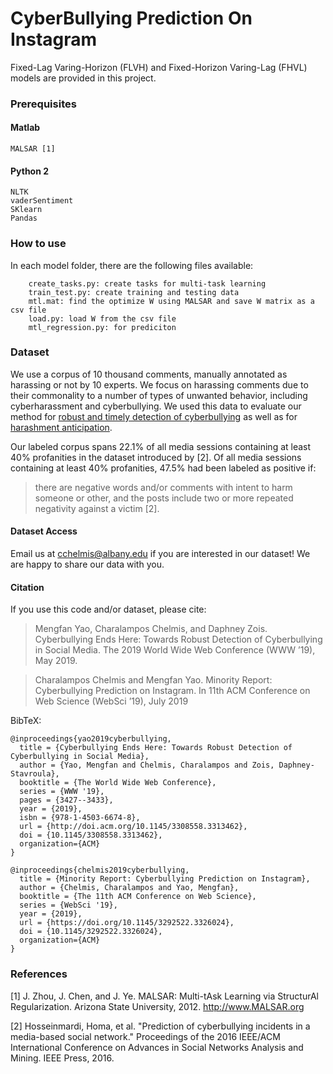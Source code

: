 # CyberBullying Prediction On Instagram
Fixed-Lag Varing-Horizon (FLVH) and Fixed-Horizon Varing-Lag (FHVL) models are provided in this project. 

### Prerequisites
#### Matlab
```
MALSAR [1]
```
#### Python 2
```
NLTK
vaderSentiment
SKlearn
Pandas
```

### How to use
In each model folder, there are the following files available:
``` raw_text_labeled.csv: a sample labeled dataset
    create_tasks.py: create tasks for multi-task learning
    train_test.py: create training and testing data
    mtl.mat: find the optimize W using MALSAR and save W matrix as a csv file
    load.py: load W from the csv file
    mtl_regression.py: for prediciton  
```

### Dataset
We use a corpus of 10 thousand comments, manually annotated as harassing or not by 10 experts. We focus on harassing comments due to their commonality to a number of types of unwanted behavior, including cyberharassment and cyberbullying. We used this data to evaluate our method for [robust and timely detection of cyberbullying](https://dl.acm.org/citation.cfm?id=3313462) as well as for [harashment anticipation](https://doi.org/10.1145/3292522.3326024).

Our labeled corpus spans 22.1% of all media sessions containing at least 40% profanities in the dataset introduced by [2]. Of all media sessions containing at least 40% profanities, 47.5% had been labeled as positive if:
> there are negative words and/or comments with intent to harm someone or other, and the posts include two or more repeated negativity against a victim [2].

#### Dataset Access
Email us at cchelmis@albany.edu if you are interested in our dataset! We are happy to share our data with you.

#### Citation
If you use this code and/or dataset, please cite:
> Mengfan Yao, Charalampos Chelmis, and Daphney Zois. Cyberbullying Ends Here: Towards Robust Detection of Cyberbullying in Social Media. The 2019 World Wide Web Conference (WWW ’19), May 2019.

>Charalampos Chelmis and Mengfan Yao. Minority Report: Cyberbullying Prediction on Instagram. In 11th ACM Conference on Web Science (WebSci ’19), July 2019

BibTeX:
``` 
@inproceedings{yao2019cyberbullying,
  title = {Cyberbullying Ends Here: Towards Robust Detection of Cyberbullying in Social Media},
  author = {Yao, Mengfan and Chelmis, Charalampos and Zois, Daphney-Stavroula},
  booktitle = {The World Wide Web Conference},
  series = {WWW '19},
  pages = {3427--3433},
  year = {2019},
  isbn = {978-1-4503-6674-8},
  url = {http://doi.acm.org/10.1145/3308558.3313462},
  doi = {10.1145/3308558.3313462},
  organization={ACM}
}

@inproceedings{chelmis2019cyberbullying,
  title = {Minority Report: Cyberbullying Prediction on Instagram},
  author = {Chelmis, Charalampos and Yao, Mengfan},
  booktitle = {The 11th ACM Conference on Web Science},
  series = {WebSci '19},
  year = {2019},
  url = {https://doi.org/10.1145/3292522.3326024},
  doi = {10.1145/3292522.3326024},
  organization={ACM}
}
``` 

### References
[1] J. Zhou, J. Chen, and J. Ye. MALSAR: Multi-tAsk Learning via StructurAl Regularization.
Arizona State University, 2012. http://www.MALSAR.org

[2] Hosseinmardi, Homa, et al. "Prediction of cyberbullying incidents in a media-based social network." Proceedings of the 2016 IEEE/ACM International Conference on Advances in Social Networks Analysis and Mining. IEEE Press, 2016.
